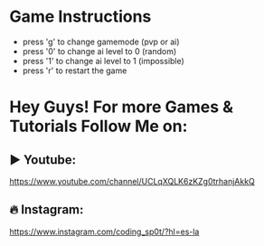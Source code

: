 # Game Instructions

- press 'g' to change gamemode (pvp or ai)
- press '0' to change ai level to 0 (random)
- press '1' to change ai level to 1 (impossible)
- press 'r' to restart the game

# Hey Guys! For more Games & Tutorials Follow Me on:
## ▶️ Youtube:
https://www.youtube.com/channel/UCLqXQLK6zKZg0trhanjAkkQ

## 🔥 Instagram:
https://www.instagram.com/coding_sp0t/?hl=es-la